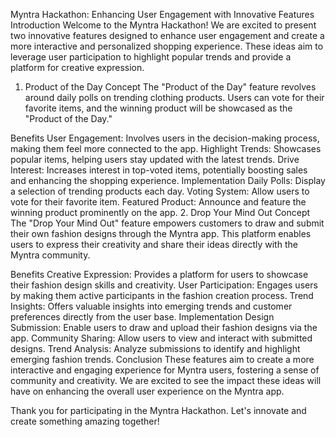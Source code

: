 Myntra Hackathon: Enhancing User Engagement with Innovative Features
Introduction
Welcome to the Myntra Hackathon! We are excited to present two innovative features designed to enhance user engagement and create a more interactive and personalized shopping experience. These ideas aim to leverage user participation to highlight popular trends and provide a platform for creative expression.

1. Product of the Day
Concept
The "Product of the Day" feature revolves around daily polls on trending clothing products. Users can vote for their favorite items, and the winning product will be showcased as the "Product of the Day."

Benefits
User Engagement: Involves users in the decision-making process, making them feel more connected to the app.
Highlight Trends: Showcases popular items, helping users stay updated with the latest trends.
Drive Interest: Increases interest in top-voted items, potentially boosting sales and enhancing the shopping experience.
Implementation
Daily Polls: Display a selection of trending products each day.
Voting System: Allow users to vote for their favorite item.
Featured Product: Announce and feature the winning product prominently on the app.
2. Drop Your Mind Out
Concept
The "Drop Your Mind Out" feature empowers customers to draw and submit their own fashion designs through the Myntra app. This platform enables users to express their creativity and share their ideas directly with the Myntra community.

Benefits
Creative Expression: Provides a platform for users to showcase their fashion design skills and creativity.
User Participation: Engages users by making them active participants in the fashion creation process.
Trend Insights: Offers valuable insights into emerging trends and customer preferences directly from the user base.
Implementation
Design Submission: Enable users to draw and upload their fashion designs via the app.
Community Sharing: Allow users to view and interact with submitted designs.
Trend Analysis: Analyze submissions to identify and highlight emerging fashion trends.
Conclusion
These features aim to create a more interactive and engaging experience for Myntra users, fostering a sense of community and creativity. We are excited to see the impact these ideas will have on enhancing the overall user experience on the Myntra app.

Thank you for participating in the Myntra Hackathon. Let's innovate and create something amazing together!
